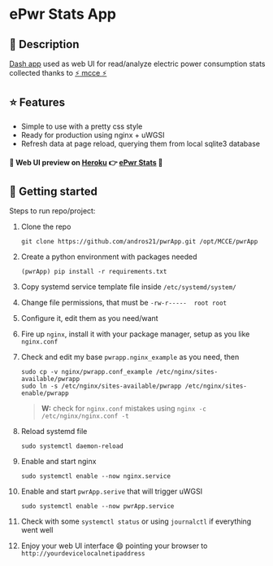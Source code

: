 # ePwr Stats App

## :blue_book: Description

[Dash app](https://plotly.com/) used as web UI for read/analyze electric power consumption stats collected thanks to [:zap: mcce :zap:](https://github.com/andros21/mcce)

## :star: Features

* Simple to use with a pretty css style
* Ready for production using nginx + uWGSI
* Refresh data at page reload, querying them from local sqlite3 database

#### :rotating_light:  Web UI preview on [Heroku](https://heroku.com/) :point_right: [ePwr Stats](https://epwr-stats.herokuapp.com/)  :rotating_light:

## :rocket: Getting started

Steps to run repo/project:

1. Clone the repo
   ```
   git clone https://github.com/andros21/pwrApp.git /opt/MCCE/pwrApp
   ```
2. Create a python environment with packages needed
   ```
   (pwrApp) pip install -r requirements.txt
   ```
3. Copy systemd service template file inside `/etc/systemd/system/`
5. Change file permissions, that must be `-rw-r-----  root root`
6. Configure it, edit them as you need/want
7. Fire up `nginx`, install it with your package manager, setup as you like `nginx.conf`
8. Check and edit my base `pwrapp.nginx_example` as you need, then
   ```
   sudo cp -v nginx/pwrapp.conf_example /etc/nginx/sites-available/pwrapp
   sudo ln -s /etc/nginx/sites-available/pwrapp /etc/nginx/sites-enable/pwrapp
   ```

   > **W:** check for `nginx.conf` mistakes using `nginx -c /etc/nginx/nginx.conf -t`
9. Reload systemd file
   ```
   sudo systemctl daemon-reload
   ```
10. Enable and start nginx
    ```
    sudo systemctl enable --now nginx.service
    ```
11. Enable and start `pwrApp.serive` that will trigger uWGSI
    ```
    sudo systemctl enable --now pwrApp.service
    ```
12. Check with some `systemctl status` or using `journalctl` if everything went well
13. Enjoy your web UI interface :smile: pointing your browser to `http://yourdevicelocalnetipaddress`
